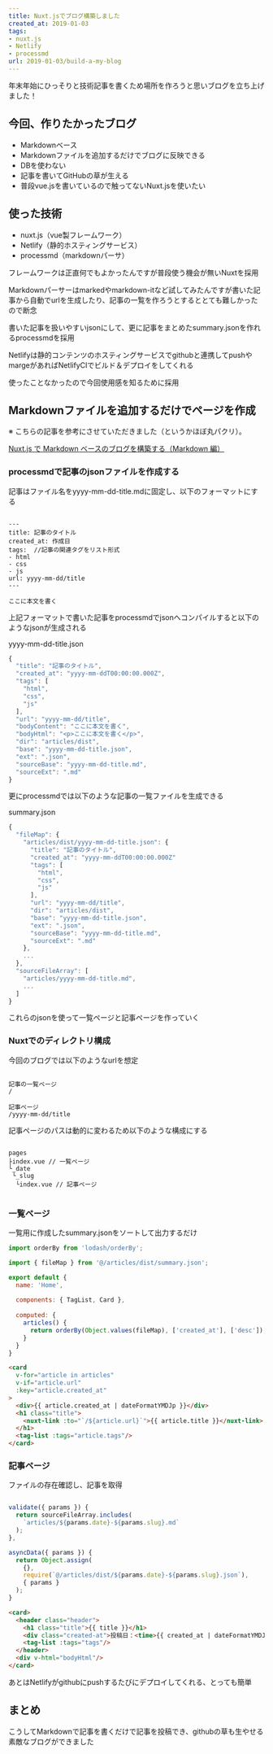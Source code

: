 ```yaml
---
title: Nuxt.jsでブログ構築しました
created_at: 2019-01-03
tags:
- nuxt.js
- Netlify
- processmd
url: 2019-01-03/build-a-my-blog
---
```


年末年始にひっそりと技術記事を書くため場所を作ろうと思いブログを立ち上げました！

## 今回、作りたかったブログ

- Markdownベース
- Markdownファイルを追加するだけでブログに反映できる
- DBを使わない
- 記事を書いてGitHubの草が生える
- 普段vue.jsを書いているので触ってないNuxt.jsを使いたい

## 使った技術

- nuxt.js（vue製フレームワーク）
- Netlify（静的ホスティングサービス）
- processmd（markdownパーサ）

フレームワークは正直何でもよかったんですが普段使う機会が無いNuxtを採用

Markdownパーサーはmarkedやmarkdown-itなど試してみたんですが書いた記事から自動でurlを生成したり、記事の一覧を作ろうとするととても難しかったので断念

書いた記事を扱いやすいjsonにして、更に記事をまとめたsummary.jsonを作れるprocessmdを採用

Netlifyは静的コンテンツのホスティングサービスでgithubと連携してpushやmargeがあればNetlifyCIでビルド＆デプロイをしてくれる

使ったことなかったので今回使用感を知るために採用

## Markdownファイルを追加するだけでページを作成

※ こちらの記事を参考にさせていただきました（というかほぼ丸パクリ）。

[Nuxt.js で Markdown ベースのブログを構築する（Markdown 編）](https://jmblog.jp/posts/2018-01-17/build-a-blog-with-nuxtjs-and-markdown-1/)

### processmdで記事のjsonファイルを作成する

記事はファイル名をyyyy-mm-dd-title.mdに固定し、以下のフォーマットにする

```text

---
title: 記事のタイトル
created_at: 作成日
tags:  //記事の関連タグをリスト形式
- html
- css
- js
url: yyyy-mm-dd/title
---

ここに本文を書く

```

上記フォーマットで書いた記事をprocessmdでjsonへコンパイルすると以下のようなjsonが生成される

yyyy-mm-dd-title.json
```js
{
  "title": "記事のタイトル",
  "created_at": "yyyy-mm-ddT00:00:00.000Z",
  "tags": [
    "html",
    "css",
    "js"
  ],
  "url": "yyyy-mm-dd/title",
  "bodyContent": "ここに本文を書く",
  "bodyHtml": "<p>ここに本文を書く</p>",
  "dir": "articles/dist",
  "base": "yyyy-mm-dd-title.json",
  "ext": ".json",
  "sourceBase": "yyyy-mm-dd-title.md",
  "sourceExt": ".md"
}
```

更にprocessmdでは以下のような記事の一覧ファイルを生成できる

summary.json
```js
{
  "fileMap": {
    "articles/dist/yyyy-mm-dd-title.json": {
      "title": "記事のタイトル",
      "created_at": "yyyy-mm-ddT00:00:00.000Z"
      "tags": [
        "html",
        "css",
        "js"
      ],
      "url": "yyyy-mm-dd/title",
      "dir": "articles/dist",
      "base": "yyyy-mm-dd-title.json",
      "ext": ".json",
      "sourceBase": "yyyy-mm-dd-title.md",
      "sourceExt": ".md"
    },
    ...
  },
  "sourceFileArray": [
    "articles/yyyy-mm-dd-title.md",
    ...
  ]
}
```

これらのjsonを使って一覧ページと記事ページを作っていく

### Nuxtでのディレクトリ構成

今回のブログでは以下のようなurlを想定

```text

記事の一覧ページ
/

記事ページ
/yyyy-mm-dd/title

```

記事ページのパスは動的に変わるため以下のような構成にする

```text

pages
├index.vue // 一覧ページ
└_date
 └_slug
  └index.vue // 記事ページ
    
```

### 一覧ページ

一覧用に作成したsummary.jsonをソートして出力するだけ

```js
import orderBy from 'lodash/orderBy';

import { fileMap } from '@/articles/dist/summary.json';

export default { 
  name: 'Home',
  
  components: { TagList, Card },
  
  computed: {
    articles() {
      return orderBy(Object.values(fileMap), ['created_at'], ['desc']);
    }
  }
}
```

```html
<card
  v-for="article in articles"
  v-if="article.url"
  :key="article.created_at"
>
  <div>{{ article.created_at | dateFormatYMDJp }}</div>
  <h1 class="title">
    <nuxt-link :to="`/${article.url}`">{{ article.title }}</nuxt-link>
  </h1>
  <tag-list :tags="article.tags"/>
</card>
```

### 記事ページ

ファイルの存在確認し、記事を取得

```js

validate({ params }) {
  return sourceFileArray.includes(
    `articles/${params.date}-${params.slug}.md`
  );
},

asyncData({ params }) {
  return Object.assign(
    {},
    require(`@/articles/dist/${params.date}-${params.slug}.json`),
    { params }
  );
}
```

```html
<card>
  <header class="header">
    <h1 class="title">{{ title }}</h1>
    <div class="created-at">投稿日：<time>{{ created_at | dateFormatYMDJp }}</time></div>
    <tag-list :tags="tags"/>
  </header>
  <div v-html="bodyHtml"/>
</card>
```

あとはNetlifyがgithubにpushするたびにデプロイしてくれる、とっても簡単

## まとめ

こうしてMarkdownで記事を書くだけで記事を投稿でき、githubの草も生やせる素敵なブログができました
